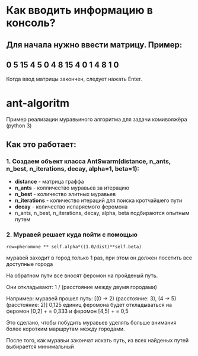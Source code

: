 # Как вводить информацию в консоль?
Для начала нужно ввести матрицу.
Пример: 
--------
0 5 15 4
5 0 4 8
15 4 0 1
4 8 1 0
--------

Когда ввод матрицы закончен, следует нажать Enter.  
  



# ant-algoritm
Пример реализации муравьиного алгоритма для задачи комивояжёра (python 3)
## Как это работает:
### 1. Создаем объект класса AntSwarm(distance, n_ants, n_best, n_iterations, decay, alpha=1, beta=1):
  * **distance** - матрица граффа 
  * **n_ants** - колличество муравьев за итерацию
  * **n_best** - количество элитных муравьев
  * **n_iterations** - количество итераций для поиска кротчайшего пути
  * **decay** - количество испаряемого феромона
  * n_ants, n_best, n_iterations, decay, alpha, beta подбираются опытным путем

### 2. Муравей решает куда пойти с помощью
``row=pheromone ** self.alpha*((1.0/dist)**self.beta)``

муравей заходит в город только 1 раз, при этом он должен посетить все доступные города

На обратном пути все вносят феромон на пройденый путь.

Они откладывают: 1 / (расстояние между двумя городами)
 
Например: муравей прошел путь: [(0 -> 2) (расстояние: 3), (4 -> 5) (расстояние: 2)]
0,125 единиц феромона будет откладываться на феромон [0,2] + = 0,333 и феромон [4,5] + = 0,5

Это сделано, чтобы побудить муравьев уделять больше внимания более коротким маршрутам между городами.

После того, как муравьи закончат искать путь, из всех найденых путей выбирается минимальный

